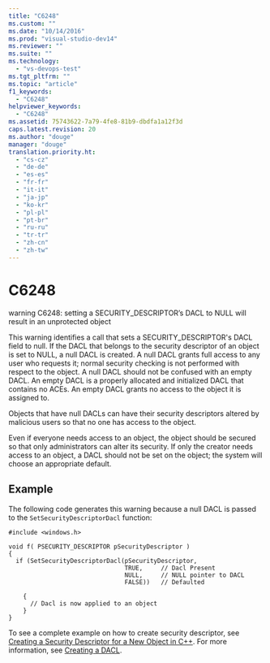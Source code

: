 ```yaml
---
title: "C6248"
ms.custom: ""
ms.date: "10/14/2016"
ms.prod: "visual-studio-dev14"
ms.reviewer: ""
ms.suite: ""
ms.technology: 
  - "vs-devops-test"
ms.tgt_pltfrm: ""
ms.topic: "article"
f1_keywords: 
  - "C6248"
helpviewer_keywords: 
  - "C6248"
ms.assetid: 75743622-7a79-4fe8-81b9-dbdfa1a12f3d
caps.latest.revision: 20
ms.author: "douge"
manager: "douge"
translation.priority.ht: 
  - "cs-cz"
  - "de-de"
  - "es-es"
  - "fr-fr"
  - "it-it"
  - "ja-jp"
  - "ko-kr"
  - "pl-pl"
  - "pt-br"
  - "ru-ru"
  - "tr-tr"
  - "zh-cn"
  - "zh-tw"
---
```

# C6248
warning C6248: setting a SECURITY_DESCRIPTOR’s DACL to NULL will result in an unprotected object  
  
 This warning identifies a call that sets a SECURITY_DESCRIPTOR's DACL field to null. If the DACL that belongs to the security descriptor of an object is set to NULL, a null DACL is created. A null DACL grants full access to any user who requests it; normal security checking is not performed with respect to the object. A null DACL should not be confused with an empty DACL. An empty DACL is a properly allocated and initialized DACL that contains no ACEs. An empty DACL grants no access to the object it is assigned to.  
  
 Objects that have null DACLs can have their security descriptors altered by malicious users so that no one has access to the object.  
  
 Even if everyone needs access to an object, the object should be secured so that only administrators can alter its security. If only the creator needs access to an object, a DACL should not be set on the object; the system will choose an appropriate default.  
  
## Example  
 The following code generates this warning because a null DACL is passed to the `SetSecurityDescriptorDacl` function:  
  
```  
#include <windows.h>  
  
void f( PSECURITY_DESCRIPTOR pSecurityDescriptor )  
{  
  if (SetSecurityDescriptorDacl(pSecurityDescriptor,  
                                TRUE,     // Dacl Present  
                                NULL,     // NULL pointer to DACL      
                                FALSE))   // Defaulted  
  
    {  
      // Dacl is now applied to an object  
    }  
}  
```  
  
 To see a complete example on how to create security descriptor, see [Creating a Security Descriptor for a New Object in C++](http://msdn.microsoft.com/library/aa446595.aspx). For more information, see [Creating a DACL](http://msdn.microsoft.com/library/ms717798.aspx).